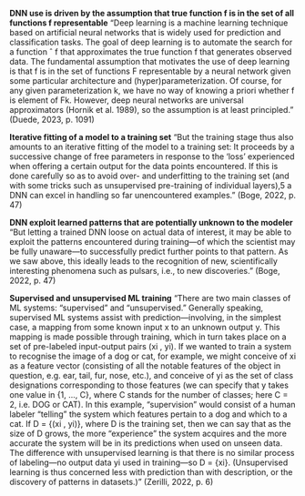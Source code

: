 **DNN use is driven by the assumption that true function f is in the set of all functions f representable**
“Deep learning is a machine learning technique based on artificial neural networks that is widely used for prediction and classification tasks. The goal of deep learning is to automate the search for a function ˆ f that approximates the true function f that generates observed data. The fundamental assumption that motivates the use of deep learning is that f is in the set of functions F representable by a neural network given some particular architecture and (hyper)parameterization. Of course, for any given parameterization k, we have no way of knowing a priori whether f is element of Fk. However, deep neural networks are universal approximators (Hornik et al. 1989), so the assumption is at least principled.” (Duede, 2023, p. 1091)

**Iterative fitting of a model to a training set**
“But the training stage thus also amounts to an iterative fitting of the model to a training set: It proceeds by a successive change of free parameters in response to the ‘loss’ experienced when offering a certain output for the data points encountered. If this is done carefully so as to avoid over- and underfitting to the training set (and with some tricks such as unsupervised pre-training of individual layers),5 a DNN can excel in handling so far unencountered examples.” (Boge, 2022, p. 47)

**DNN exploit learned patterns that are potentially unknown to the modeler**
“But letting a trained DNN loose on actual data of interest, it may be able to exploit the patterns encountered during training—of which the scientist may be fully unaware—to successfully predict further points to that pattern. As we saw above, this ideally leads to the recognition of new, scientifically interesting phenomena such as pulsars, i.e., to new discoveries.” (Boge, 2022, p. 47) 



**Supervised and unsupervised ML training**
“There are two main classes of ML systems: “supervised” and “unsupervised.” Generally speaking, supervised ML systems assist with prediction—involving, in the simplest case, a mapping from some known input x to an unknown output y. This mapping is made possible through training, which in turn takes place on a set of pre-labeled input-output pairs (xi , yi). If we wanted to train a system to recognise the image of a dog or cat, for example, we might conceive of xi as a feature vector (consisting of all the notable features of the object in question, e.g. ear, tail, fur, nose, etc.), and conceive of yi as the set of class designations corresponding to those features (we can specify that y takes one value in {1, ..., C}, where C stands for the number of classes; here C = 2, i.e. DOG or CAT). In this example, “supervision” would consist of a human labeler “telling” the system which features pertain to a dog and which to a cat. If D = {(xi , yi)}, where D is the training set, then we can say that as the size of D grows, the more “experience” the system acquires and the more accurate the system will be in its predictions when used on unseen data. The difference with unsupervised learning is that there is no similar process of labeling—no output data yi used in training—so D = {xi}. (Unsupervised learning is thus concerned less with prediction than with description, or the discovery of patterns in datasets.)” (Zerilli, 2022, p. 6)

